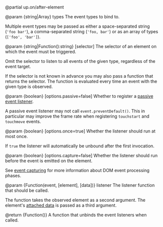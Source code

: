 @partial up.on/after-element

@param {string|Array<string>} types
  The event types to bind to.

  Multiple event types may be passed as either a space-separated string (`'foo bar'`), a comma-separated string (`'foo, bar'`)
  or as an array of types (`['foo', 'bar']`).

@param {string|Function():string} [selector]
  The selector of an element on which the event must be triggered.

  Omit the selector to listen to all events of the given type, regardless
  of the event target.

  If the selector is not known in advance you may also pass a function
  that returns the selector. The function is evaluated every time
  an event with the given type is observed.

@param {boolean} [options.passive=false]
  Whether to register a [passive event listener](https://developers.google.com/web/updates/2016/06/passive-event-listeners).

  A passive event listener may not call `event.preventDefault()`.
  This in particular may improve the frame rate when registering
  `touchstart` and `touchmove` events.

@param {boolean} [options.once=true]
  Whether the listener should run at most once.

  If `true` the listener will automatically be unbound
  after the first invocation.

@param {boolean} [options.capture=false]
  Whether the listener should run before the event is emitted on the element.

  See [event capturing](https://javascript.info/bubbling-and-capturing#capturing) for more information
  about DOM event processing phases.

@param {Function(event, [element], [data])} listener
  The listener function that should be called.

  The function takes the observed element as a second argument.
  The element's [attached data](/data) is passed as a third argument.

@return {Function()}
  A function that unbinds the event listeners when called.
